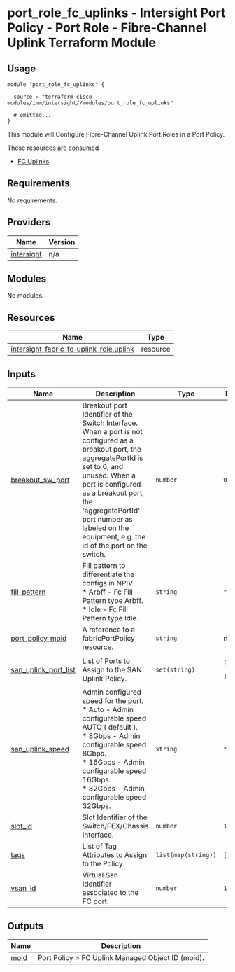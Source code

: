 # port_role_fc_uplinks - Intersight Port Policy - Port Role - Fibre-Channel Uplink Terraform Module

## Usage

```hcl
module "port_role_fc_uplinks" {

  source = "terraform-cisco-modules/imm/intersight//modules/port_role_fc_uplinks"

  # omitted...
}
```

This module will Configure Fibre-Channel Uplink Port Roles in a Port Policy.

These resources are consumed

* [FC Uplinks](https://registry.terraform.io/providers/CiscoDevNet/intersight/latest/docs/resources/fabric_san_uplink_policy)

<!-- BEGINNING OF PRE-COMMIT-TERRAFORM DOCS HOOK -->
## Requirements

No requirements.

## Providers

| Name | Version |
|------|---------|
| <a name="provider_intersight"></a> [intersight](#provider\_intersight) | n/a |

## Modules

No modules.

## Resources

| Name | Type |
|------|------|
| [intersight_fabric_fc_uplink_role.uplink](https://registry.terraform.io/providers/CiscoDevNet/intersight/latest/docs/resources/fabric_fc_uplink_role) | resource |

## Inputs

| Name | Description | Type | Default | Required |
|------|-------------|------|---------|:--------:|
| <a name="input_breakout_sw_port"></a> [breakout\_sw\_port](#input\_breakout\_sw\_port) | Breakout port Identifier of the Switch Interface.  When a port is not configured as a breakout port, the aggregatePortId is set to 0, and unused.  When a port is configured as a breakout port, the 'aggregatePortId' port number as labeled on the equipment, e.g. the id of the port on the switch. | `number` | `0` | no |
| <a name="input_fill_pattern"></a> [fill\_pattern](#input\_fill\_pattern) | Fill pattern to differentiate the configs in NPIV.<br>* Arbff - Fc Fill Pattern type Arbff.<br>* Idle - Fc Fill Pattern type Idle. | `string` | `"Idle"` | no |
| <a name="input_port_policy_moid"></a> [port\_policy\_moid](#input\_port\_policy\_moid) | A reference to a fabricPortPolicy resource. | `string` | n/a | yes |
| <a name="input_san_uplink_port_list"></a> [san\_uplink\_port\_list](#input\_san\_uplink\_port\_list) | List of Ports to Assign to the SAN Uplink Policy. | `set(string)` | <pre>[<br>  1<br>]</pre> | no |
| <a name="input_san_uplink_speed"></a> [san\_uplink\_speed](#input\_san\_uplink\_speed) | Admin configured speed for the port.<br>* Auto - Admin configurable speed AUTO ( default ).<br>* 8Gbps - Admin configurable speed 8Gbps.<br>* 16Gbps - Admin configurable speed 16Gbps.<br>* 32Gbps - Admin configurable speed 32Gbps. | `string` | `"16Gbps"` | no |
| <a name="input_slot_id"></a> [slot\_id](#input\_slot\_id) | Slot Identifier of the Switch/FEX/Chassis Interface. | `number` | `1` | no |
| <a name="input_tags"></a> [tags](#input\_tags) | List of Tag Attributes to Assign to the Policy. | `list(map(string))` | `[]` | no |
| <a name="input_vsan_id"></a> [vsan\_id](#input\_vsan\_id) | Virtual San Identifier associated to the FC port. | `number` | `1` | no |

## Outputs

| Name | Description |
|------|-------------|
| <a name="output_moid"></a> [moid](#output\_moid) | Port Policy > FC Uplink Managed Object ID (moid). |
<!-- END OF PRE-COMMIT-TERRAFORM DOCS HOOK -->
